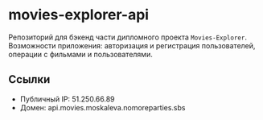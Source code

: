 # movies-explorer-api
Репозиторий для бэкенд части дипломного проекта `Movies-Explorer`. Возможности приложения: авторизация и регистрация пользователей, операции с фильмами и пользователями.

## Ссылки
- Публичный IP: 51.250.66.89
- Домен: api.movies.moskaleva.nomoreparties.sbs
